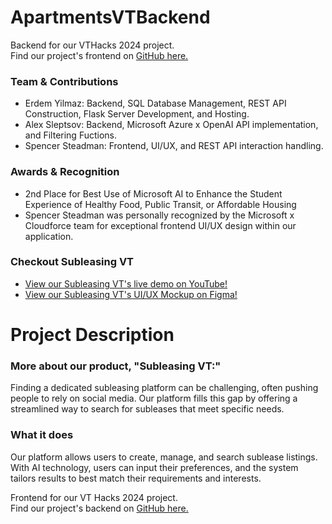 # ApartmentsVTBackend

Backend for our VTHacks 2024 project.  
Find our project's frontend on [GitHub here.]([https://github.com/steadman1/VTHacks2024](https://github.com/steadman1/ApartmentsVTFrontend))

### Team & Contributions
- Erdem Yilmaz: Backend, SQL Database Management, REST API Construction, Flask Server Development, and Hosting.
- Alex Sleptsov: Backend, Microsoft Azure x OpenAI API implementation, and Filtering Fuctions.
- Spencer Steadman: Frontend, UI/UX, and REST API interaction handling.

### Awards & Recognition
- 2nd Place for Best Use of Microsoft AI to Enhance the Student Experience of Healthy Food, Public Transit, or Affordable Housing
- Spencer Steadman was personally recognized by the Microsoft x Cloudforce team for exceptional frontend UI/UX design within our application.

### Checkout Subleasing VT
- [View our Subleasing VT's live demo on YouTube!](https://www.youtube.com/watch?v=5c6yHzON0hU)
- [View our Subleasing VT's UI/UX Mockup on Figma!](https://www.figma.com/design/K2pl4ZdLcpzwLde3SBJfWd/Apartments-at-VT%E2%80%94UI%2FUX?node-id=0-1&t=RztsatAp0u5sWbfU-1)

# Project Description

### More about our product, "Subleasing VT:"
Finding a dedicated subleasing platform can be challenging, often pushing people to rely on social media. Our platform fills this gap by offering a streamlined way to search for subleases that meet specific needs.

### What it does
Our platform allows users to create, manage, and search sublease listings. With AI technology, users can input their preferences, and the system tailors results to best match their requirements and interests.

Frontend for our VT Hacks 2024 project.  
Find our project's backend on [GitHub here.](https://github.com/steadman1/VTHacks2024)
